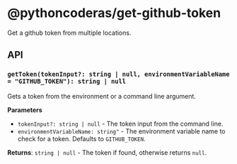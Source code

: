 # @pythoncoderas/get-github-token

Get a github token from multiple locations.

## API

### `getToken(tokenInput?: string | null, environmentVariableName = "GITHUB_TOKEN"): string | null`

Gets a token from the environment or a command line argument.

**Parameters**

- `tokenInput?: string | null` - The token input from the command line.
- `environmentVariableName: string"` - The environment variable name to check for a token. Defaults to `GITHUB_TOKEN`.

**Returns**: `string | null` - The token if found, otherwise returns `null`.
